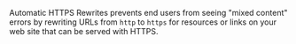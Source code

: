 ---
---

Automatic HTTPS Rewrites prevents end users from seeing "mixed content" errors by rewriting URLs from `http` to `https` for resources or links on your web site that can be served with HTTPS.
